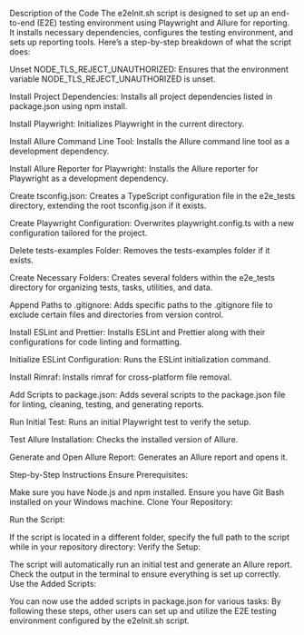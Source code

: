 Description of the Code
The e2eInit.sh script is designed to set up an end-to-end (E2E) testing environment using Playwright and Allure for reporting. It installs necessary dependencies, configures the testing environment, and sets up reporting tools. Here’s a step-by-step breakdown of what the script does:

Unset NODE_TLS_REJECT_UNAUTHORIZED: Ensures that the environment variable NODE_TLS_REJECT_UNAUTHORIZED is unset.

Install Project Dependencies: Installs all project dependencies listed in package.json using npm install.

Install Playwright: Initializes Playwright in the current directory.

Install Allure Command Line Tool: Installs the Allure command line tool as a development dependency.

Install Allure Reporter for Playwright: Installs the Allure reporter for Playwright as a development dependency.

Create tsconfig.json: Creates a TypeScript configuration file in the e2e_tests directory, extending the root tsconfig.json if it exists.

Create Playwright Configuration: Overwrites playwright.config.ts with a new configuration tailored for the project.

Delete tests-examples Folder: Removes the tests-examples folder if it exists.

Create Necessary Folders: Creates several folders within the e2e_tests directory for organizing tests, tasks, utilities, and data.

Append Paths to .gitignore: Adds specific paths to the .gitignore file to exclude certain files and directories from version control.

Install ESLint and Prettier: Installs ESLint and Prettier along with their configurations for code linting and formatting.

Initialize ESLint Configuration: Runs the ESLint initialization command.

Install Rimraf: Installs rimraf for cross-platform file removal.

Add Scripts to package.json: Adds several scripts to the package.json file for linting, cleaning, testing, and generating reports.

Run Initial Test: Runs an initial Playwright test to verify the setup.

Test Allure Installation: Checks the installed version of Allure.

Generate and Open Allure Report: Generates an Allure report and opens it.


Step-by-Step Instructions
Ensure Prerequisites:

Make sure you have Node.js and npm installed.
Ensure you have Git Bash installed on your Windows machine.
Clone Your Repository:

Run the Script:

If the script is located in a different folder, specify the full path to the script while in your repository directory:
Verify the Setup:

The script will automatically run an initial test and generate an Allure report. Check the output in the terminal to ensure everything is set up correctly.
Use the Added Scripts:

You can now use the added scripts in package.json for various tasks:
By following these steps, other users can set up and utilize the E2E testing environment configured by the e2eInit.sh script.
